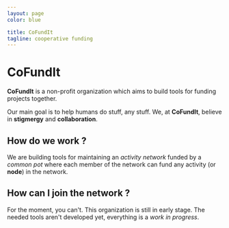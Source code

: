 ```yaml
---
layout: page
color: blue

title: CoFundIt
tagline: cooperative funding
---
```


# CoFundIt

**CoFundIt** is a non-profit organization which aims to build tools for funding projects together.

Our main goal is to help humans do stuff, any stuff. We, at **CoFundIt**, believe in **stigmergy** and **collaboration**.

## How do we work ?

We are building tools for maintaining an *activity network* funded by a *common pot* where each member of the network can fund any activity (or **node**) in the network.

## How can I join the network ?

For the moment, you can't. This organization is still in early stage. The needed tools aren't developed yet, everything is a *work in progress*.
